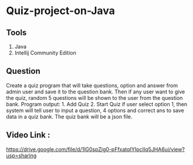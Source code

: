 # Quiz-project-on-Java

## Tools
  1. Java
  2. Intellij Community Edition
 
 ## Question
  Create a quiz program that will take questions, option and answer from admin user and save it to the question bank. Then if any user want to give the quiz, random 5       questions will be shown to the user from the question bank.
    Program output:
    1. Add Quiz
    2. Start Quiz
    if user select option 1, then system will tell user to input a question, 4 options and correct ans to save data in a quiz bank. The quiz bank will be a json file.
  
  
  ## Video Link :
  https://drive.google.com/file/d/1lG0spZjg0-pFfxatqIYIpcIIq5JHA6ui/view?usp=sharing
